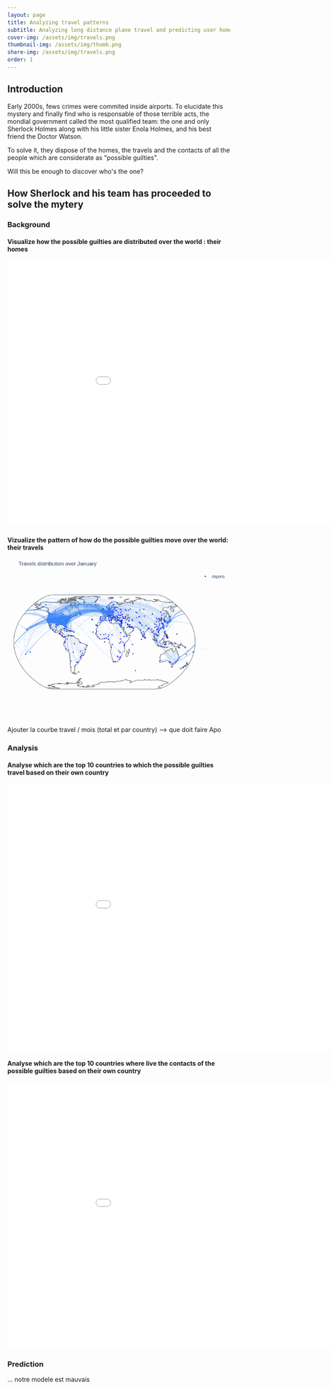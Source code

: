```yaml
---
layout: page
title: Analyzing travel patterns
subtitle: Analyzing long distance plane travel and predicting user home area based on their long distance travels
cover-img: /assets/img/travels.png
thumbnail-img: /assets/img/thumb.png
share-img: /assets/img/travels.png
order: 1
---
```


## Introduction
Early 2000s, fews crimes were commited inside airports. To elucidate this mystery and finally find who is responsable of those terrible acts, the mondial government called the most qualified team: the one and only Sherlock Holmes along with his little sister Enola Holmes, and his best friend the Doctor Watson.

To solve it, they dispose of the homes, the travels and the contacts of all the people which are considerate as "possible guilties".

Will this be enough to discover who's the one?


## How Sherlock and his team has proceeded to solve the mytery

### Background
#### Visualize how the possible guilties are distributed over the world : their homes

<div align="center"><iframe src="assets/homes_map.html" width="1000" height="600" frameborder="0" style="border:0" allowfullscreen></iframe></div>


#### Vizualize the pattern of how do the possible guilties move over the world: their travels

![Alt Text](assets/img/animated-2.gif)

Ajouter la courbe travel / mois (total et par country) --> que doit faire Apo


### Analysis
#### Analyse which are the top 10 countries to which the possible guilties travel based on their own country

<div align="center"><iframe src="assets/top10visited.html" width="1000" height="600" frameborder="0" style="border:0" allowfullscreen></iframe></div>

#### Analyse which are the top 10 countries where live the contacts of the possible guilties based on their own country

<div align="center"><iframe src="assets/top10friends.html" width="1000" height="600" frameborder="0" style="border:0" allowfullscreen></iframe></div>

### Prediction

... notre modele est mauvais



